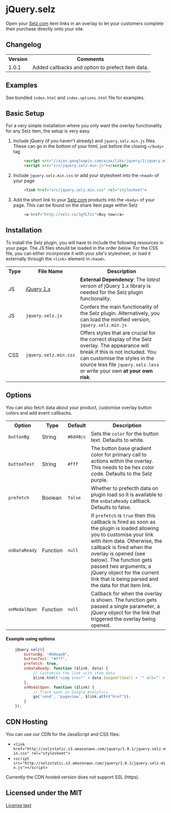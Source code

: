 # jQuery.selz

Open your [Selz.com](https://selz.com) item links in an overlay to let your customers complete their purchase directly onto your site. 

## Changelog

<table>
  <tr>
    <th>Version</th>
    <th>Comments</th>
  </tr>
  <tr>
    <td>1.0.1</td> 
    <td>Added callbacks and option to prefect item data.</td>
  </tr>
</table>


## Examples

See bundled `index.html` and `index.options.html` file for examples.

## Basic Setup

For a very simple installation where you only want the overlay functionality for any Selz item, the setup is very easy. 

1. Include jQuery (if you haven't already) and `jquery.selz.min.js` files. These can go in the bottom of your html, just before the closing `</body>` tag

```html
        <script src="//ajax.googleapis.com/ajax/libs/jquery/1/jquery.min.js"></script>
        <script src="src/jquery.selz.min.js"></script>
```
2. Include `jquery.selz.min.css` or add your stylesheet into the `<head>` of your page

```html
        <link href="src/jquery.selz.min.css" rel="stylesheet">
```

3. Add the short link to your [Selz.com](https://selz.com) products into the `<body>` of your page. This can be found on the share item page within Selz

```html
        <a href="http://selz.co/1gfLTzi">Buy now</a>
```

## Installation

To install the Selz plugin, you will have to include the following resources in your page. The JS files should be loaded in the order below. For the CSS file, you can either incorporate it with your site's stylesheet, or load it externally through the `<link>` element in `<head>`.

<table>
  <tr>
    <th>Type</th>
    <th>File Name</th>
    <th>Description</th>
  </tr>
  <tr>
    <td>JS</td> 
    <td><a href="http://ajax.googleapis.com/ajax/libs/jquery/1/jquery.min.js" target="_blank">jQuery 1.x</a></td>
    <td><strong>External Dependency</strong>: The <em>latest verson</em> of jQuery 1.x library is needed for the Selz plugin functionality.</td>
  </tr>
  <tr>
    <td>JS</td>
    <td><code>jquery.selz.js</code></td>
    <td>Confers the main functionality of the Selz plugin. Alternatively, you can load the minified version, <code>jquery.selz.min.js</code></td>
  </tr>
  <tr>
    <td>CSS</td>
    <td><code>jquery.selz.min.css</code></td>
    <td>Offers styles that are crucial for the correct display of the Selz overlay. The appearance will break if this is not included. You can customise the styles in the source less file <code>jquery.selz.less</code> or write your own <strong>at your own risk</strong>.</td>
  </tr>
</table>


## Options

You can also fetch data about your product, customise overlay button colors and add event callbacks. 

<table>
  <tr>
    <th>Option</th>
    <th>Type</th>
    <th>Default</th>
    <th>Description</th>
  </tr>
  <tr>
    <td><code>buttonBg</code></td>
    <td>String</td>
    <td><code>#6d48cc</code></td>
    <td>Sets the <code>color</code> for the button text. Defaults to white.</td>
  </tr>
  <tr>
    <td><code>buttonText</code></td>
    <td>String</td>
    <td><code>#fff</code></td>
    <td>The button base gradient color for primary call to actions within the overlay. This needs to be hex color code. Defaults to the Selz purple.</td>
  </tr>
  <tr>
    <td><code>prefetch</code></td>
    <td>Boolean</td>
    <td><code>false</code></td>
    <td>Whether to prefecth data on plugin load so it is available to the <code>onDataReady</code> callback. Defaults to false.</td>
  </tr>
  <tr>
    <td><code>onDataReady</code></td>
    <td>Function</td>
    <td><code>null</code></td>
    <td>If <code>prefetch</code> is <code>true</code> then this callback is fired as soon as the plugin is loaded allowing you to customise your link with item data. Otherwise, the callback is fired when the overlay is opened (see below). The function gets passed two arguments; a jQuery object for the current link that is being parsed and the data for that item link.</td>
  </tr>
  <tr>
    <td><code>onModalOpen</code></td>
    <td>Function</td>
    <td><code>null</code></td>
    <td>Callback for when the overlay is shown. The function gets passed a single parameter, a jQuery object for the link that triggered the overlay being opened.</td>
  </tr>
</table>

#### Example using options

```javascript
	jQuery.selz({
    	buttonBg: "#60aae0",
        buttonText: "#fff",
    	prefetch: true,
    	onDataReady: function ($link, data) {
    		// Customise the link with item data
        	$link.html('<img src="' + data.ImageUrlSmall + '" alt="' + data.Title + '">' + data.Title);
    	},
    	onModalOpen: function ($link) {
    		// Track open in Google Analytics
			ga('send', 'pageview', $link.attr("href")); 
    	}
	});
```

## CDN Hosting

You can use our CDN for the JavaScript and CSS files:

- `<link href="http://selzstatic.s3.amazonaws.com/jquery/1.0.1/jquery.selz.min.css" rel="stylesheet">`
- `<script src="http://selzstatic.s3.amazonaws.com/jquery/1.0.1/jquery.selz.min.js"></script>`

Currently the CDN hosted version does not support SSL (https). 

## Licensed under the MIT

[License text](http://www.opensource.org/licenses/mit-license.php)
